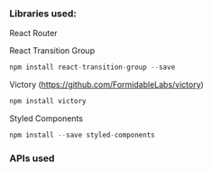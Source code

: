 ### Libraries used:

React Router 


React Transition Group 
```javascript
npm install react-transition-group --save
```

Victory (https://github.com/FormidableLabs/victory)
```javascript 
npm install victory
```

Styled Components 
```javascript
npm install --save styled-components
```

### APIs used 

<Switch>
<Link>
<BrowserRouter>
<Route>

